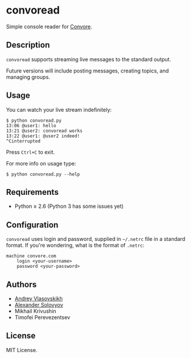 convoread
=========

Simple console reader for [Convore][].


Description
-----------

`convoread` supports streaming live messages to the standard output.

Future versions will include posting messages, creating topics, and managing
groups.


Usage
-----

You can watch your live stream indefinitely:

    $ python convoread.py
    13:06 @user1: hello
    13:21 @user2: convoread works
    13:22 @user1: @user2 indeed!
    ^Cinterrupted

Press `Ctrl+C` to exit.

For more info on usage type:

    $ python convoread.py --help


Requirements
------------

* Python ≥ 2.6 (Python 3 has some issues yet)


Configuration
-------------

`convoread` uses login and password, supplied in `~/.netrc` file in a standard
format. If you're wondering, what is the format of `.netrc`:

    machine convore.com
        login <your-username>
        password <your-password>


Authors
-------

* [Andrey Vlasovskikh][vlasovskikh]
* [Alexander Solovyov][asolovyov]
* Mikhail Krivushin
* Timofei Perevezentsev


License
-------

MIT License.


  [convore]: https://convore.com/
  [vlasovskikh]: http://pirx.ru/
  [asolovyov]: http://piranha.org.ua/

